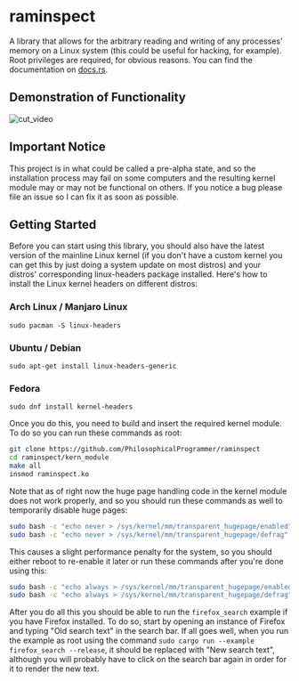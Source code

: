 # raminspect

A library that allows for the arbitrary reading and writing of any processes' memory on a Linux system (this could be useful for hacking, for example). Root privileges are required, for obvious reasons. You can find the documentation on [docs.rs](https://docs.rs/raminspect/latest/raminspect).

## Demonstration of Functionality

![cut_video](https://github.com/PhilosophicalProgrammer/raminspect/assets/79514573/328225d8-4714-4250-944a-ffd7eae93826)

## Important Notice

This project is in what could be called a pre-alpha state, and so the installation process may fail on some computers and the resulting kernel module may or may not be functional on others. If you notice a bug please file an issue so I can fix it as soon as possible.

## Getting Started

Before you can start using this library, you should also have the latest version of the mainline Linux kernel (if you don't have a custom kernel you can get this by just doing a system update on most distros) and your distros' corresponding linux-headers package installed. Here's how to install the Linux kernel headers on different distros:

### Arch Linux / Manjaro Linux

`sudo pacman -S linux-headers`

### Ubuntu / Debian

`sudo apt-get install linux-headers-generic`

### Fedora

`sudo dnf install kernel-headers`

Once you do this, you need to build and insert the required kernel module. To do so you can run these commands as root:

```bash
git clone https://github.com/PhilosophicalProgrammer/raminspect
cd raminspect/kern_module
make all
insmod raminspect.ko
```

Note that as of right now the huge page handling code in the kernel module does not work properly, and so you should run these commands as well to temporarily disable huge pages:

```bash
sudo bash -c "echo never > /sys/kernel/mm/transparent_hugepage/enabled"
sudo bash -c "echo never > /sys/kernel/mm/transparent_hugepage/defrag"
```

This causes a slight performance penalty for the system, so you should either reboot to re-enable it later or run these commands after you're done using this:

```bash
sudo bash -c "echo always > /sys/kernel/mm/transparent_hugepage/enabled"
sudo bash -c "echo always > /sys/kernel/mm/transparent_hugepage/defrag"
```

After you do all this you should be able to run the `firefox_search` example if you have Firefox installed. To do so, start by opening an instance of Firefox and typing "Old search text" in the search bar. If all goes well, when you run the example as root using the command `sudo cargo run --example firefox_search --release`, it should be replaced with "New search text", although you will probably have to click on the search bar again in order for it to render the new text.

